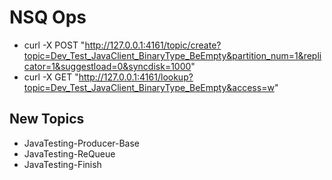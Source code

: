 # NSQ Ops

 * curl -X POST "http://127.0.0.1:4161/topic/create?topic=Dev_Test_JavaClient_BinaryType_BeEmpty&partition_num=1&replicator=1&suggestload=0&syncdisk=1000"
 * curl -X GET "http://127.0.0.1:4161/lookup?topic=Dev_Test_JavaClient_BinaryType_BeEmpty&access=w"
 
## New Topics
 
  * JavaTesting-Producer-Base
  * JavaTesting-ReQueue
  * JavaTesting-Finish
